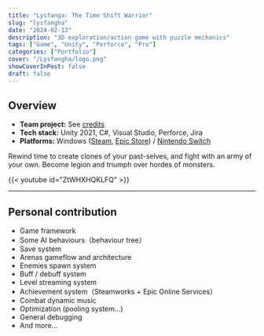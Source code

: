 ```yaml
---
title: "Lysfanga: The Time Shift Warrior"
slug: "lysfangha"
date: "2024-02-13"
description: "3D exploration/action game with puzzle mechanics"
tags: ["Game", "Unity", "Perforce", "Pro"]
categories: ["Portfolio"]
cover: "/Lysfangha/logo.png"
showCoverInPost: false
draft: false
---
```


## Overview
- **Team project:** See [credits](https://www.mobygames.com/game/217756/lysfanga-the-time-shift-warrior/credits/windows)
- **Tech stack:** Unity 2021, C#, Visual Studio, Perforce, Jira
- **Platforms:** Windows ([Steam](https://store.steampowered.com/app/2161620), [Epic Store](https://store.epicgames.com/p/lysfanga-9608f2)) / [Nintendo Switch](https://www.nintendo.com/store/products/lysfanga-the-time-shift-warrior-switch)

Rewind time to create clones of your past-selves, and fight with an army of your own. Become legion and triumph over hordes of monsters.

{{< youtube id="ZtWHXHQKLFQ" >}}

---

## Personal contribution

- Game framework
- Some AI behaviours（behaviour tree）
- Save system
- Arenas gameflow and architecture
- Enemies spawn system
- Buff / debuff system
- Level streaming system
- Achievement system（Steamworks + Epic Online Services）
- Combat dynamic music
- Optimization (pooling system...)
- General debugging
- And more...
